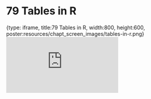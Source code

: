# 79 Tables in R
 
{type: iframe, title:79 Tables in R, width:800, height:600, poster:resources/chapt_screen_images/tables-in-r.png}
![](https://datatrail-jhu.github.io/DataTrail_ReOrg/no_toc/tables-in-r.html)
 

 

